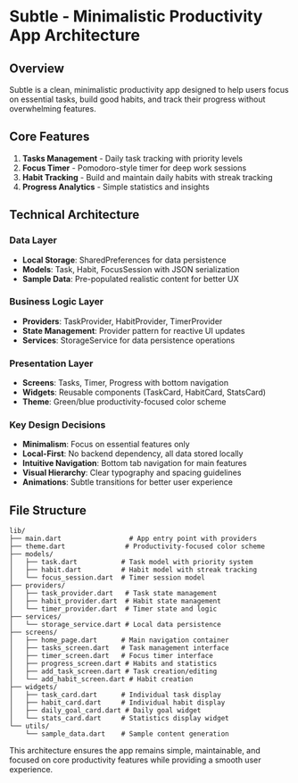 # Subtle - Minimalistic Productivity App Architecture

## Overview
Subtle is a clean, minimalistic productivity app designed to help users focus on essential tasks, build good habits, and track their progress without overwhelming features.

## Core Features
1. **Tasks Management** - Daily task tracking with priority levels
2. **Focus Timer** - Pomodoro-style timer for deep work sessions
3. **Habit Tracking** - Build and maintain daily habits with streak tracking
4. **Progress Analytics** - Simple statistics and insights

## Technical Architecture

### Data Layer
- **Local Storage**: SharedPreferences for data persistence
- **Models**: Task, Habit, FocusSession with JSON serialization
- **Sample Data**: Pre-populated realistic content for better UX

### Business Logic Layer
- **Providers**: TaskProvider, HabitProvider, TimerProvider
- **State Management**: Provider pattern for reactive UI updates
- **Services**: StorageService for data persistence operations

### Presentation Layer
- **Screens**: Tasks, Timer, Progress with bottom navigation
- **Widgets**: Reusable components (TaskCard, HabitCard, StatsCard)
- **Theme**: Green/blue productivity-focused color scheme

### Key Design Decisions
- **Minimalism**: Focus on essential features only
- **Local-First**: No backend dependency, all data stored locally
- **Intuitive Navigation**: Bottom tab navigation for main features
- **Visual Hierarchy**: Clear typography and spacing guidelines
- **Animations**: Subtle transitions for better user experience

## File Structure
```
lib/
├── main.dart                 # App entry point with providers
├── theme.dart               # Productivity-focused color scheme
├── models/
│   ├── task.dart           # Task model with priority system
│   ├── habit.dart          # Habit model with streak tracking
│   └── focus_session.dart  # Timer session model
├── providers/
│   ├── task_provider.dart   # Task state management
│   ├── habit_provider.dart  # Habit state management
│   └── timer_provider.dart  # Timer state and logic
├── services/
│   └── storage_service.dart # Local data persistence
├── screens/
│   ├── home_page.dart      # Main navigation container
│   ├── tasks_screen.dart   # Task management interface
│   ├── timer_screen.dart   # Focus timer interface
│   ├── progress_screen.dart # Habits and statistics
│   ├── add_task_screen.dart # Task creation/editing
│   └── add_habit_screen.dart # Habit creation
├── widgets/
│   ├── task_card.dart      # Individual task display
│   ├── habit_card.dart     # Individual habit display
│   ├── daily_goal_card.dart # Daily goal widget
│   └── stats_card.dart     # Statistics display widget
└── utils/
    └── sample_data.dart    # Sample content generation
```

This architecture ensures the app remains simple, maintainable, and focused on core productivity features while providing a smooth user experience.